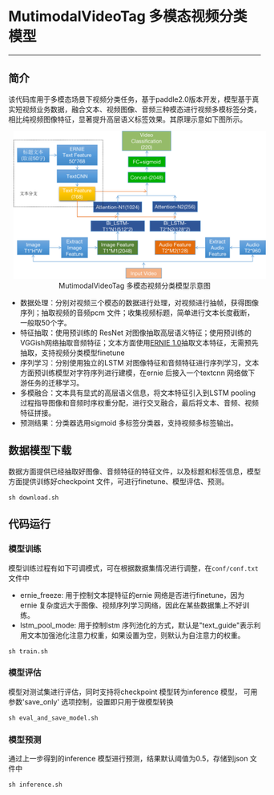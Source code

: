 # MutimodalVideoTag 多模态视频分类模型
---

## 简介

该代码库用于多模态场景下视频分类任务，基于paddle2.0版本开发，模型基于真实短视频业务数据，融合文本、视频图像、音频三种模态进行视频多模标签分类，相比纯视频图像特征，显著提升高层语义标签效果。其原理示意如下图所示。

<p align="center">
<img src="model.png"  hspace='10'/> <br />
MutimodalVideoTag 多模态视频分类模型示意图
</p>

- 数据处理：分别对视频三个模态的数据进行处理，对视频进行抽帧，获得图像序列；抽取视频的音频pcm 文件；收集视频标题，简单进行文本长度截断，一般取50个字。
- 特征抽取：使用预训练的 ResNet 对图像抽取高层语义特征；使用预训练的VGGish网络抽取音频特征；文本方面使用[ERNIE 1.0](https://github.com/PaddlePaddle/ERNIE)抽取文本特征，无需预先抽取，支持视频分类模型finetune
- 序列学习：分别使用独立的LSTM 对图像特征和音频特征进行序列学习，文本方面预训练模型对字符序列进行建模，在ernie 后接入一个textcnn 网络做下游任务的迁移学习。
- 多模融合：文本具有显式的高层语义信息，将文本特征引入到LSTM pooling 过程指导图像和音频时序权重分配，进行交叉融合，最后将文本、音频、视频特征拼接。
- 预测结果：分类器选用sigmoid 多标签分类器，支持视频多标签输出。

## 数据模型下载
数据方面提供已经抽取好图像、音频特征的特征文件，以及标题和标签信息，模型方面提供训练好checkpoint 文件，可进行finetune、模型评估、预测。

```
sh download.sh
```

## 代码运行
###  模型训练
模型训练过程有如下可调模式，可在根据数据集情况进行调整，在`conf/conf.txt` 文件中
- ernie_freeze: 用于控制文本提特征的ernie 网络是否进行finetune，因为ernie 复杂度远大于图像、视频序列学习网络，因此在某些数据集上不好训练。
- lstm_pool_mode: 用于控制lstm 序列池化的方式，默认是"text_guide"表示利用文本加强池化注意力权重，如果设置为空，则默认为自注意力的权重。

```
sh train.sh 
```
###  模型评估
模型对测试集进行评估，同时支持将checkpoint 模型转为inference 模型， 可用参数'save_only' 选项控制，设置即只用于做模型转换
```
sh eval_and_save_model.sh
```
###  模型预测
通过上一步得到的inference 模型进行预测，结果默认阈值为0.5，存储到json 文件中
```
sh inference.sh
```
